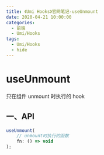 ```yaml
---
title: 《Umi Hooks》官网笔记-useUnmount
date: 2020-04-21 10:00:00
categories:
  - 前端
  - Umi/Hooks
tags:
  - Umi/Hooks
  - hide
---
```

# useUnmount

只在组件 unmount 时执行的 hook

## 一、API

```js
useUnmount(
    // unmount时执行的函数
    fn: () => void
);
```

